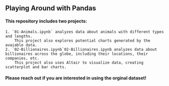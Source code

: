 ## Playing Around with Pandas

#### This repository includes two projects:
    1. `01-Animals.ipynb` analyzes data about animals with different types and lengths. 
        This project also explores potential charts generated by the avaiable data.
    2. `02-Billionaires.ipynb`02-Billionaires.ipynb analyzes data about billionaires across the globe, including their locations, their companies, etc.
        This project also uses Altair to visualize data, creating scatterplot and bar charts.

#### Please reach out if you are interested in using the orginal dataset!



